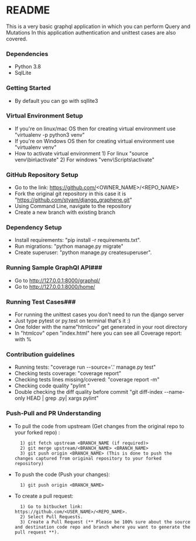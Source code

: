 # README #

This is a very basic graphql application in which you can perform Query and Mutations 
In this application authentication and unittest cases are also covered.

### Dependencies ###

* Python 3.8
* SqlLite

### Getting Started ###

* By default you can go with sqllite3


### Virtual Environment Setup ###

* If you're on linux/mac OS then for creating virtual environment use "virtualenv -p python3 venv"
* If you're on Windows OS then for creating virtual environment use "virtualenv venv"
* How to activate virtual environment 
        1) For linux "source venv\bin\activate"
        2) For windows "venv\Scripts\activate"


### GitHub Repository Setup ###

* Go to the link: https://github.com/<OWNER_NAME>/<REPO_NAME>
* Fork the original git repository in this case it is "https://github.com/styam/django_graphene.git"
* Using Command Line, navigate to the repository
* Create a new branch with existing branch 


### Dependency Setup ###

* Install requirements: "pip install -r requirements.txt".
* Run migrations: "python manage.py migrate"
* Create superuser: "python manage.py createsuperuser".


### Running Sample GraphQl API###

* Go to http://127.0.0.1:8000/graphql/
* Go to http://127.0.0.1:8000/home/ 

### Running Test Cases###
* For running the unittest cases you don't need to run the django server
* Just type pytest or py.test on terminal that's it :)
* One folder with the name"htmlcov" get generated in your root directory
* In "htmlcov" open "index.html" here you can see all Coverage report: with %

### Contribution guidelines ###

* Running tests: "coverage run --source='.' manage.py test"
* Checking tests coverage: "coverage report"
* Checking tests lines missing/covered: "coverage report -m"
* Checking code quality "pylint "
* Double checking the diff quality before commit "git diff-index --name-only HEAD | grep .py| xargs pylint"


### Push-Pull and PR Understanding ###

* To pull the code from upstream (Get changes from the original repo to your forked repo) : 
        
        1) git fetch upstream <BRANCH_NAME (if required)>
        2) git merge upstream/<BRANCH_NAME> <BRANCH_NAME>
        3) git push origin <BRANCH_NAME> (This is done to push the changes captured from original repository to your forked repository)


* To push the code (Push your changes): 
        
        1) git push origin <BRANCH_NAME>


* To create a pull request: 

        1) Go to bitbucket link: https://github.com/<USER_NAME>/<REPO_NAME>.
        2) Select Pull Requests.
        3) Create a Pull Request (** Please be 100% sure about the source and destination code repo and branch where you want to generate the pull request **).
